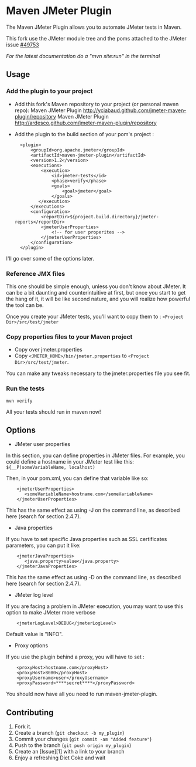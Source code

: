 Maven JMeter Plugin
===================

The Maven JMeter Plugin allows you to automate JMeter tests in Maven.

This fork use the JMeter module tree and the poms attached to the JMeter issue [#49753](https://issues.apache.org/bugzilla/show_bug.cgi?id=49753)

*For the latest documentation do a "mvn site:run" in the terminal*

Usage
-----

### Add the plugin to your project

* Add this fork's Maven repository to your project (or personal maven repo):
        <pluginRepositories>
            <!-- JMeter 2.4 and jmeter-maven-plugin 1.2 (Current Release) -->
		    <pluginRepository>
			    <id>Maven JMeter Plugin</id>
			    <url>http://yciabaud.github.com/jmeter-maven-plugin/repository</url>
		    </pluginRepository>
		    <!-- JMeter 2.5.1-2012-01-17 and jmeter-maven-plugin 1.3-2012-01-17 (Current Development Snapshot) -->
		    <pluginRepository>
            	<id>Maven JMeter Plugin</id>
            	<url>http://ardesco.github.com/jmeter-maven-plugin/repository</url>
            </pluginRepository>
		</pluginRepositories>

* Add the plugin to the build section of your pom's project :

		<plugin>
			<groupId>org.apache.jmeter</groupId>
			<artifactId>maven-jmeter-plugin</artifactId>
			<version>1.2</version>
			<executions>
				<execution>
					<id>jmeter-tests</id>
					<phase>verify</phase>
					<goals>
						<goal>jmeter</goal>
					</goals>
			   </execution>
			</executions>
			<configuration>
				<reportDir>${project.build.directory}/jmeter-reports</reportDir>
				<jmeterUserProperties>
					<!-- for user properites -->
				</jmeterUserProperties>
			</configuration>
		</plugin>

I'll go over some of the options later.

### Reference JMX files

This one should be simple enough, unless you don't know about JMeter.  It can be a bit daunting and counterintuitive at first, but once you start to get the hang of it, it will be like second nature, and you will realize how powerful the tool can be.

Once you create your JMeter tests, you'll want to copy them to : `<Project Dir>/src/test/jmeter`

### Copy properties files to your Maven project

* Copy over jmeter.properties
* Copy `<JMETER_HOME>/bin/jmeter.properties` to `<Project Dir>/src/test/jmeter`.  

You can make any tweaks necessary to the jmeter.properties file you see fit.

### Run the tests

	mvn verify

All your tests should run in maven now!

Options
-------

* JMeter user properties

In this section, you can define properties in JMeter files.  For example, you could define a hostname in your JMeter test like this: `${__P(someVariableName, localhost)`

Then, in your pom.xml, you can define that variable like so:

		<jmeterUserProperties>
		   <someVariableName>hostname.com</someVariableName>
		</jmeterUserProperties>

This has the same effect as using -J on the command line, as described here (search for section 2.4.7).

* Java properties

If you have to set specific Java properties such as SSL certificates parameters, you can put it like:

		<jmeterJavaProperties>
		   <java.property>value</java.property>
		</jmeterJavaProperties>

This has the same effect as using -D on the command line, as described here (search for section 2.4.7).
		
* JMeter log level

If you are facing a problem in JMeter execution, you may want to use this option to make JMeter more verbose

		<jmeterLogLevel>DEBUG</jmeterLogLevel>
		
Default value is "INFO".

* Proxy options

If you use the plugin behind a proxy, you will have to set :

		<proxyHost>hostname.com</proxyHost>
		<proxyHost>8080</proxyHost>
		<proxyUsername>user</proxyUsername>
		<proxyPassword>****secret****</proxyPassword>
		
You should now have all you need to run maven-jmeter-plugin.


Contributing
------------

1. Fork it.
2. Create a branch (`git checkout -b my_plugin`)
3. Commit your changes (`git commit -am "Added feature"`)
4. Push to the branch (`git push origin my_plugin`)
5. Create an [Issue][1] with a link to your branch
6. Enjoy a refreshing Diet Coke and wait

